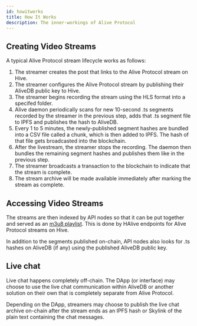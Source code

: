 ```yaml
---
id: howitworks
title: How It Works
description: The inner-workings of Alive Protocol
---
```


## Creating Video Streams

A typical Alive Protocol stream lifecycle works as follows:

1. The streamer creates the post that links to the Alive Protocol stream on Hive.
2. The streamer configures the Alive Protocol stream by publishing their AliveDB public key to Hive.
3. The streamer begins recording the stream using the HLS format into a specifed folder.
4. Alive daemon periodically scans for new 10-second .ts segments recorded by the streamer in the previous step, adds that .ts segment file to IPFS and publishes the hash to AliveDB.
5. Every 1 to 5 minutes, the newly-published segment hashes are bundled into a CSV file called a chunk, which is then added to IPFS. The hash of that file gets broadcasted into the blockchain.
6. After the livestream, the streamer stops the recording. The daemon then bundles the remaining segment hashes and publishes them like in the previous step.
7. The streamer broadcasts a transaction to the blockchain to indicate that the stream is complete.
8. The stream archive will be made available immediately after marking the stream as complete.

## Accessing Video Streams

The streams are then indexed by API nodes so that it can be put together and served as an [m3u8 playlist](https://developer.apple.com/documentation/http_live_streaming/example_playlists_for_http_live_streaming). This is done by HAlive endpoints for Alive Protocol streams on Hive.

In addition to the segments published on-chain, API nodes also looks for .ts hashes on AliveDB (if any) using the published AliveDB public key.

## Live chat

Live chat happens completely off-chain. The DApp (or interface) may choose to use the live chat communication within AliveDB or another solution on their own that is completely separate from Alive Protocol.

Depending on the DApp, streamers may choose to publish the live chat archive on-chain after the stream ends as an IPFS hash or Skylink of the plain text containing the chat messages.